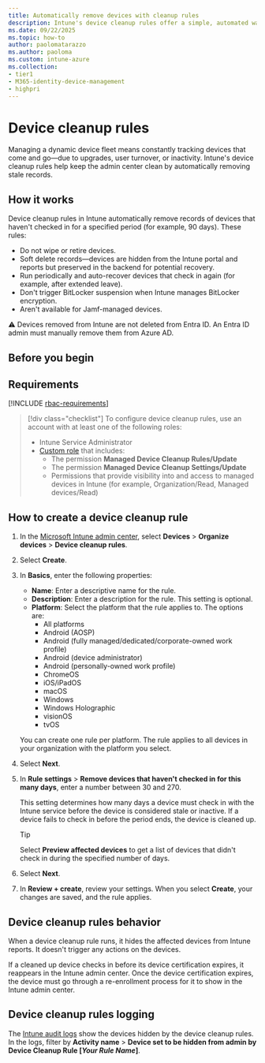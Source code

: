 ```yaml
---
title: Automatically remove devices with cleanup rules
description: Intune's device cleanup rules offer a simple, automated way to ensure that only actively managed devices remain visible in the admin center. Learn more about device cleanup rules and how to configure them.
ms.date: 09/22/2025
ms.topic: how-to
author: paolomatarazzo
ms.author: paoloma
ms.custom: intune-azure
ms.collection:
- tier1
- M365-identity-device-management
- highpri
---
```


# Device cleanup rules

Managing a dynamic device fleet means constantly tracking devices that come and go—due to upgrades, user turnover, or inactivity. Intune's device cleanup rules help keep the admin center clean by automatically removing stale records.

## How it works

Device cleanup rules in Intune automatically remove records of devices that haven't checked in for a specified period (for example, 90 days). These rules:

- Do not wipe or retire devices.
- Soft delete records—devices are hidden from the Intune portal and reports but preserved in the backend for potential recovery.
- Run periodically and auto-recover devices that check in again (for example, after extended leave).
- Don't trigger BitLocker suspension when Intune manages BitLocker encryption.
- Aren't available for Jamf-managed devices.


⚠️ Devices removed from Intune are not deleted from Entra ID. An Entra ID admin must manually remove them from Azure AD.



## Before you begin


## Requirements

[!INCLUDE [rbac-requirements](../includes/h3/rbac-requirements.md)]

> [!div class="checklist"]
> To configure device cleanup rules, use an account with at least one of the following roles:
>
> - Intune Service Administrator
> - [Custom role][INT-RC] that includes:
>   - The permission **Managed Device Cleanup Rules/Update**
>   - The permission **Managed Device Cleanup Settings/Update**
>   - Permissions that provide visibility into and access to managed devices in Intune (for example, Organization/Read, Managed devices/Read)

## How to create a device cleanup rule

1. In the [Microsoft Intune admin center][INT-AC], select **Devices** > **Organize devices** > **Device cleanup rules**.
1. Select **Create**.
1. In **Basics**, enter the following properties:

    - **Name**: Enter a descriptive name for the rule.
    - **Description**: Enter a description for the rule. This setting is optional.
    - **Platform**: Select the platform that the rule applies to. The options are:
        - All platforms
        - Android (AOSP)
        - Android (fully managed/dedicated/corporate-owned work profile)
        - Android (device administrator)
        - Android (personally-owned work profile)
        - ChromeOS
        - iOS/iPadOS
        - macOS
        - Windows
        - Windows Holographic
        - visionOS
        - tvOS

    You can create one rule per platform. The rule applies to all devices in your organization with the platform you select.

1. Select **Next**.
1. In **Rule settings** > **Remove devices that haven't checked in for this many days**, enter a number between 30 and 270.

    This setting determines how many days a device must check in with the Intune service before the device is considered stale or inactive. If a device fails to check in before the period ends, the device is cleaned up.

    > [!TIP]
    > Select **Preview affected devices** to get a list of devices that didn't check in during the specified number of days.

1. Select **Next**.
1. In **Review + create**, review your settings. When you select **Create**, your changes are saved, and the rule applies.

## Device cleanup rules behavior

When a device cleanup rule runs, it hides the affected devices from Intune reports. It doesn't trigger any actions on the devices.

If a cleaned up device checks in before its device certification expires, it reappears in the Intune admin center. Once the device certification expires, the device must go through a re-enrollment process for it to show in the Intune admin center.

## Device cleanup rules logging

The [Intune audit logs](monitor-audit-logs.md) show the devices hidden by the device cleanup rules. In the logs, filter by **Activity name** > **Device set to be hidden from admin by Device Cleanup Rule [*Your Rule Name*]**.

<!--links-->

<!-- admin center links -->

[INT-AC]: https://go.microsoft.com/fwlink/?linkid=2109431
[INT-ALLD]: https://go.microsoft.com/fwlink/?linkid=2333814

<!-- role links -->

[INT-R1]: /intune/intune-service/fundamentals/role-based-access-control-reference#help-desk-operator
[INT-R2]: /intune/intune-service/fundamentals/role-based-access-control-reference#school-administrator
[INT-R4]: /intune/intune-service/fundamentals/role-based-access-control-reference#endpoint-security-manager
[INT-RC]: /intune/intune-service/fundamentals/create-custom-role